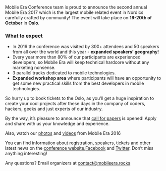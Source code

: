 Mobile Era Conference team is proud to announce the second annual Mobile Era 2017 which is the largest mobile related event in Nordics carefully crafted by community! The event will take place on **19-20th of October** in **Oslo**.

### What to expect

* In 2016 the conference was visited by 300+ attendees and 50 speakers from all over the world and this year -  **expanded speakers’ geography**!
* Every year more than 80% of our participants are experienced developers, so Mobile Era will keep technical hardcore without any marketing nonsense.
* 3 parallel tracks dedicated to mobile technologies.
* **Expanded workshop area** where participants will have an opportunity to get some new practical skills from the best developers in mobile technologies.

So hurry up to book tickets to the Oslo, as you’ll get a huge inspiration to create your cool projects after these days in the company of coders, hackers, geeks and just experts of our industry.

By the way, it’s pleasure to announce that [call for papers](http://bit.ly/mobileera17-cfp) is opened! Apply and share with us your knowledge and experience.

Also, watch our [photos](https://www.facebook.com/pg/mobileeraconf/photos/?tab=albums) and [videos](https://vimeo.com/mobileera/) from Mobile Era 2016

You can find information about registration, speakers, tickets and other latest news on the [conference website](https://mobileera.rocks/),[Facebook](https://facebook.com/MobileEraConf) and [Twitter](https://twitter.com/MobileEraConf). Don’t miss anything interesting!

Any questions? Email organizers at [contact@mobileera.rocks](mailto:contact@mobileera.rocks)
